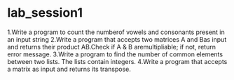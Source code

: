 # lab_session1
 1.Write a program to count the numberof vowels and consonants present in an input string
 2.Write a program that accepts two matrices A and Bas input and returns their product AB.Check if A & B aremultipliable; if not, return error message.
 3.Write a program to find the number of common elements between two lists. The lists contain integers.
 4.Write a program that accepts a matrix as input and returns its transpose. 
